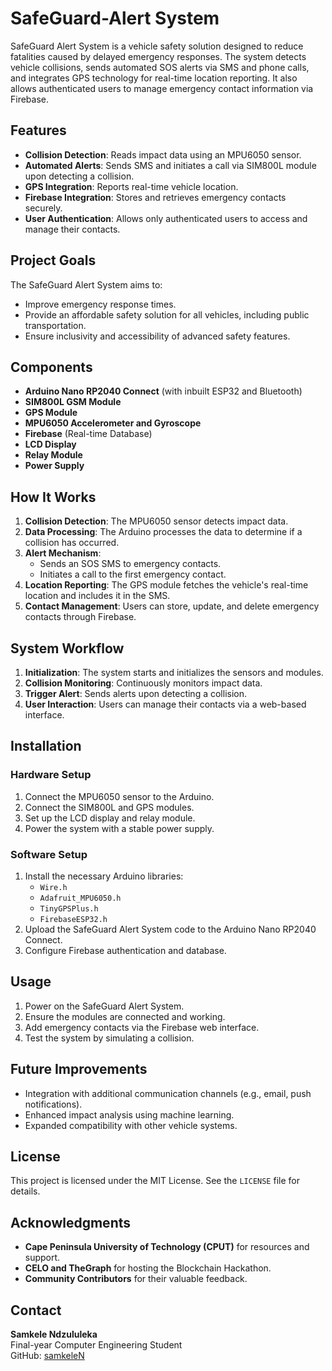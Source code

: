 # SafeGuard-Alert System

SafeGuard Alert System is a vehicle safety solution designed to reduce fatalities caused by delayed emergency responses. The system detects vehicle collisions, sends automated SOS alerts via SMS and phone calls, and integrates GPS technology for real-time location reporting. It also allows authenticated users to manage emergency contact information via Firebase.

## Features
- **Collision Detection**: Reads impact data using an MPU6050 sensor.
- **Automated Alerts**: Sends SMS and initiates a call via SIM800L module upon detecting a collision.
- **GPS Integration**: Reports real-time vehicle location.
- **Firebase Integration**: Stores and retrieves emergency contacts securely.
- **User Authentication**: Allows only authenticated users to access and manage their contacts.

## Project Goals
The SafeGuard Alert System aims to:
- Improve emergency response times.
- Provide an affordable safety solution for all vehicles, including public transportation.
- Ensure inclusivity and accessibility of advanced safety features.

## Components
- **Arduino Nano RP2040 Connect** (with inbuilt ESP32 and Bluetooth)
- **SIM800L GSM Module**
- **GPS Module**
- **MPU6050 Accelerometer and Gyroscope**
- **Firebase** (Real-time Database)
- **LCD Display**
- **Relay Module**
- **Power Supply**

## How It Works
1. **Collision Detection**: The MPU6050 sensor detects impact data.
2. **Data Processing**: The Arduino processes the data to determine if a collision has occurred.
3. **Alert Mechanism**:
   - Sends an SOS SMS to emergency contacts.
   - Initiates a call to the first emergency contact.
4. **Location Reporting**: The GPS module fetches the vehicle's real-time location and includes it in the SMS.
5. **Contact Management**: Users can store, update, and delete emergency contacts through Firebase.

## System Workflow
1. **Initialization**: The system starts and initializes the sensors and modules.
2. **Collision Monitoring**: Continuously monitors impact data.
3. **Trigger Alert**: Sends alerts upon detecting a collision.
4. **User Interaction**: Users can manage their contacts via a web-based interface.

## Installation
### Hardware Setup
1. Connect the MPU6050 sensor to the Arduino.
2. Connect the SIM800L and GPS modules.
3. Set up the LCD display and relay module.
4. Power the system with a stable power supply.

### Software Setup
1. Install the necessary Arduino libraries:
   - `Wire.h`
   - `Adafruit_MPU6050.h`
   - `TinyGPSPlus.h`
   - `FirebaseESP32.h`
2. Upload the SafeGuard Alert System code to the Arduino Nano RP2040 Connect.
3. Configure Firebase authentication and database.

## Usage
1. Power on the SafeGuard Alert System.
2. Ensure the modules are connected and working.
3. Add emergency contacts via the Firebase web interface.
4. Test the system by simulating a collision.

## Future Improvements
- Integration with additional communication channels (e.g., email, push notifications).
- Enhanced impact analysis using machine learning.
- Expanded compatibility with other vehicle systems.

## License
This project is licensed under the MIT License. See the `LICENSE` file for details.

## Acknowledgments
- **Cape Peninsula University of Technology (CPUT)** for resources and support.
- **CELO and TheGraph** for hosting the Blockchain Hackathon.
- **Community Contributors** for their valuable feedback.

## Contact
**Samkele Ndzululeka**  
Final-year Computer Engineering Student  
GitHub: [samkeleN](https://github.com/samkeleN)

